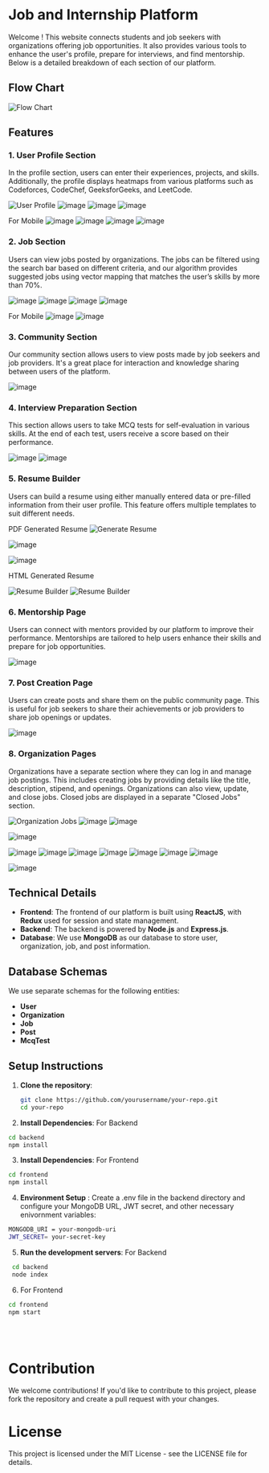 # Job and Internship Platform

Welcome 
! This website connects students and job seekers with organizations offering job opportunities. It also provides various tools to enhance the user's profile, prepare for interviews, and find mentorship. Below is a detailed breakdown of each section of our platform.

## Flow Chart 

![Flow Chart](./website%20photos/flow-chart.png)


## Features

### 1. User Profile Section

In the profile section, users can enter their experiences, projects, and skills. Additionally, the profile displays heatmaps from various platforms such as Codeforces, CodeChef, GeeksforGeeks, and LeetCode.

![User Profile](./website%20photos//JobSeekerLogin.png)
![image](https://github.com/user-attachments/assets/54cec64d-2b39-4891-9f5b-f3aed23e3f0b)
![image](https://github.com/user-attachments/assets/b90efe91-2eae-4041-b73c-a1c2501794af)
![image](https://github.com/user-attachments/assets/d70c03e6-fc10-42ce-886a-e331b6570fb0)

For Mobile
![image](https://github.com/user-attachments/assets/3442f0df-b2c4-45bf-8106-486a95475ced)
![image](https://github.com/user-attachments/assets/a582d622-aa9a-440b-91e4-297cf30fe6ed)
![image](https://github.com/user-attachments/assets/38a00641-68ae-4eb8-ae98-7d1b3c67d109)
![image](https://github.com/user-attachments/assets/1ec1f7e4-21a5-4b37-aaaf-2a2e14eccd6c)



### 2. Job Section

Users can view jobs posted by organizations. The jobs can be filtered using the search bar based on different criteria, and our algorithm provides suggested jobs using vector mapping that matches the user’s skills by more than 70%.

![image](https://github.com/user-attachments/assets/fd56ff00-80f4-4b29-bc83-adcea608fee4)
![image](https://github.com/user-attachments/assets/c6468379-1815-4166-aa90-5de7a210bce2)
![image](https://github.com/user-attachments/assets/545bac15-c2a7-48f1-883e-2614683d581e)
![image](https://github.com/user-attachments/assets/bbe7cf85-75fd-440e-b5be-8322cd263365)

For Mobile
![image](https://github.com/user-attachments/assets/16667f7b-1349-4755-bf85-785a341b4c19)
![image](https://github.com/user-attachments/assets/ccb2447b-9a9a-4035-91ea-9fdfde0192ff)


### 3. Community Section

Our community section allows users to view posts made by job seekers and job providers. It's a great place for interaction and knowledge sharing between users of the platform.

![image](https://github.com/user-attachments/assets/a5eee3fd-2df2-4ada-b023-b7413dc21d9b)


### 4. Interview Preparation Section

This section allows users to take MCQ tests for self-evaluation in various skills. At the end of each test, users receive a score based on their performance.

![image](https://github.com/user-attachments/assets/11f1d0b4-1f10-4c9f-993a-6d006c2425bb)
![image](https://github.com/user-attachments/assets/658e0969-d44d-411f-84f4-f5d14208fff4)


### 5. Resume Builder

Users can build a resume using either manually entered data or pre-filled information from their user profile. This feature offers multiple templates to suit different needs.

PDF Generated Resume 
![Generate Resume](./website%20photos/Resume.png)

![image](https://github.com/user-attachments/assets/ba356808-0b22-4cd8-a194-d1d81c112a7e)

![image](https://github.com/user-attachments/assets/1dd4d73e-8da5-4833-adac-fee0a575a6d4)

HTML Generated Resume 

![Resume Builder](./website%20photos/ResumeBuilder3.png)
![Resume Builder](./website%20photos/ResumeBuilder4.png)


### 6. Mentorship Page

Users can connect with mentors provided by our platform to improve their performance. Mentorships are tailored to help users enhance their skills and prepare for job opportunities.


![image](https://github.com/user-attachments/assets/e66616e2-d454-471d-8dc5-63cee33d8266)


### 7. Post Creation Page

Users can create posts and share them on the public community page. This is useful for job seekers to share their achievements or job providers to share job openings or updates.

![image](https://github.com/user-attachments/assets/1c4b4dbe-251b-4287-a30b-6fc0a870e1b5)



### 8. Organization Pages

Organizations have a separate section where they can log in and manage job postings. This includes creating jobs by providing details like the title, description, stipend, and openings. Organizations can also view, update, and close jobs. Closed jobs are displayed in a separate "Closed Jobs" section.

![Organization Jobs](./website%20photos/OrganizationLogin.png)
![image](https://github.com/user-attachments/assets/a5d327f0-f5f4-4532-a1a1-8f71b6ff68f2)
![image](https://github.com/user-attachments/assets/e9836775-dc64-4eea-8bc9-7d2700a15375)

![image](https://github.com/user-attachments/assets/0ae673d3-1a91-4151-b7bc-dbe71e71a015)

![image](https://github.com/user-attachments/assets/c0f66052-704d-4d10-bf58-a5225b51438a)
![image](https://github.com/user-attachments/assets/0bee7946-342e-492d-b370-10f1fed4f781)
![image](https://github.com/user-attachments/assets/e54de8f3-d77d-4b19-9339-60f0d4e96578)
![image](https://github.com/user-attachments/assets/8b86bf6e-8a70-4521-b1ce-163818c8bb00)
![image](https://github.com/user-attachments/assets/6df41020-9d61-413b-a9d6-69343fd427fd)
![image](https://github.com/user-attachments/assets/fe2cd167-fc72-4026-a03e-9f3e2f3fdf4a)
![image](https://github.com/user-attachments/assets/a8da67d6-992e-4ba6-9259-d166afd722c4)

![image](https://github.com/user-attachments/assets/9c8a03b2-22f2-4def-95bd-34c8c4f9c13d)

## Technical Details

- **Frontend**: The frontend of our platform is built using **ReactJS**, with **Redux** used for session and state management.
- **Backend**: The backend is powered by **Node.js** and **Express.js**.
- **Database**: We use **MongoDB** as our database to store user, organization, job, and post information.

## Database Schemas

We use separate schemas for the following entities:
- **User**
- **Organization**
- **Job**
- **Post**
- **McqTest**

## Setup Instructions

1. **Clone the repository**:
   ```bash
   git clone https://github.com/yourusername/your-repo.git
   cd your-repo
   ```

2. **Install Dependencies**: For Backend
  ```bash
  cd backend
  npm install
  ```

3. **Install Dependencies**: For Frontend
  ```bash
  cd frontend
  npm install
  ```

4. **Environment Setup** : Create a .env file in the backend directory and configure your MongoDB URL, JWT secret, and other necessary enivornment variables:
  ```bash
  MONGODB_URI = your-mongodb-uri
  JWT_SECRET= your-secret-key
  ```

5. **Run the development servers**: For Backend
  ```bash
   cd backend
   node index
  ```

6. For Frontend
  ```bash
  cd frontend
  npm start
  ```
<br/>
<br/>

# Contribution

We welcome contributions! If you'd like to contribute to this project, please fork the repository and create a pull request with your changes.

# License
This project is licensed under the MIT License - see the LICENSE file for details.




